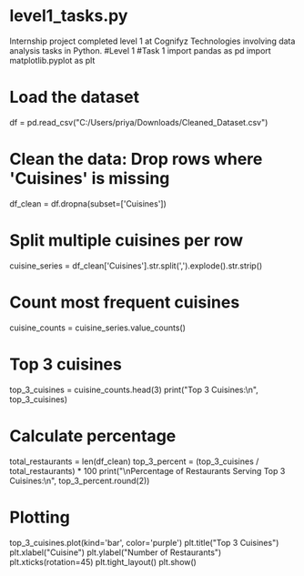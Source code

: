 # level1_tasks.py
Internship project completed level 1 at Cognifyz Technologies involving data analysis tasks in Python.
#Level 1
#Task 1
import pandas as pd
import matplotlib.pyplot as plt

# Load the dataset
df = pd.read_csv("C:/Users/priya/Downloads/Cleaned_Dataset.csv")

# Clean the data: Drop rows where 'Cuisines' is missing
df_clean = df.dropna(subset=['Cuisines'])

# Split multiple cuisines per row
cuisine_series = df_clean['Cuisines'].str.split(',').explode().str.strip()

# Count most frequent cuisines
cuisine_counts = cuisine_series.value_counts()

# Top 3 cuisines
top_3_cuisines = cuisine_counts.head(3)
print("Top 3 Cuisines:\n", top_3_cuisines)

# Calculate percentage
total_restaurants = len(df_clean)
top_3_percent = (top_3_cuisines / total_restaurants) * 100
print("\nPercentage of Restaurants Serving Top 3 Cuisines:\n", top_3_percent.round(2))

# Plotting
top_3_cuisines.plot(kind='bar', color='purple')
plt.title("Top 3 Cuisines")
plt.xlabel("Cuisine")
plt.ylabel("Number of Restaurants")
plt.xticks(rotation=45)
plt.tight_layout()
plt.show()
